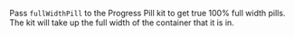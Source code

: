 Pass `fullWidthPill` to the Progress Pill kit to get true 100% full width pills. The kit will take up the full width of the container that it is in.
